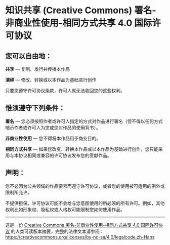 # 知识共享 (Creative Commons) 署名-非商业性使用-相同方式共享 4.0 国际许可协议

## 您可以自由地：

**共享** — 复制、发行并传播本作品

**演绎** — 修改、转换或以本作品为基础进行创作

只要您遵守许可协议条款，许可人就无法收回您的这些权利。

## 惟须遵守下列条件：

**署名** — 您必须按照作者或许可人指定的方式对作品进行署名（但不得以任何方式暗示作者或许可人为您或您对作品的使用背书）。

**非商业性使用** — 您不得将本作品用于商业目的。

**相同方式共享** — 如果您改变、转换本作品或以本作品为基础进行创作，您只能采用与本协议相同或兼容的许可协议发布您的贡献作品。

## 声明：

您不必因为公共领域的作品要素而遵守许可协议，或者您的使用被可适用的例外或限制所允许。

不提供担保。许可协议可能不会给与您意图使用的所必须的所有许可。例如，其他权利比如形象权、隐私权或人格权可能限制您如何使用作品。

---

这是一份 [Creative Commons 署名-非商业性使用-相同方式共享 4.0 国际许可协议](https://creativecommons.org/licenses/by-nc-sa/4.0/deed.zh) 的人类可读版本摘要，完整的法律文本请参阅：https://creativecommons.org/licenses/by-nc-sa/4.0/legalcode.zh-Hans 